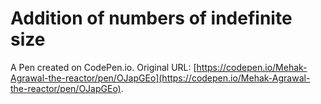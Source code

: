 # Addition of numbers of indefinite size

A Pen created on CodePen.io. Original URL: [https://codepen.io/Mehak-Agrawal-the-reactor/pen/OJapGEo](https://codepen.io/Mehak-Agrawal-the-reactor/pen/OJapGEo).


